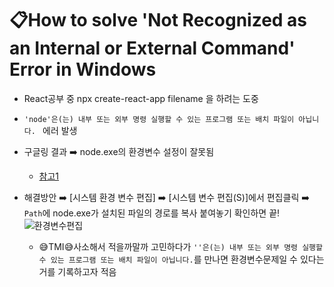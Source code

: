 # 📋How to solve 'Not Recognized as an Internal or External Command' Error in Windows

- React공부 중 npx create-react-app filename 을 하려는 도중
- `'node'은(는) 내부 또는 외부 명령 실행할 수 있는 프로그램 또는 배치 파일이 아닙니다. ` 에러 발생

- 구글링 결과 ➡️ node.exe의 환경변수 설정이 잘못됨

  - [참고1](https://bbeomgeun.tistory.com/37)

- 해결방안 ➡️ [시스템 환경 변수 편집] ➡️ [시스템 변수 편집(S)]에서 편집클릭 ➡️ `Path`에 node.exe가 설치된 파일의 경로를 복사 붙여놓기 확인하면 끝!
  ![환경변수편집](image.png)

  - 😅TMI😅사소해서 적을까말까 고민하다가 `''은(는) 내부 또는 외부 명령 실행할 수 있는 프로그램 또는 배치 파일이 아닙니다.`를 만나면 환경변수문제일 수 있다는 거를 기록하고자 적음

